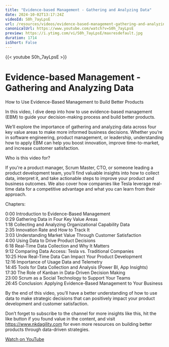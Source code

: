 ```yaml
---
title: "Evidence-based Management - Gathering and Analyzing Data"
date: 2024-10-02T13:17:24Z
videoId: S0h_7ayLpsE
url: /resources/videos/evidence-based-management-gathering-and-analyzing-data
canonicalUrl: https://www.youtube.com/watch?v=S0h_7ayLpsE
preview: https://i.ytimg.com/vi/S0h_7ayLpsE/maxresdefault.jpg
duration: 1714
isShort: False
---
```


{{< youtube S0h_7ayLpsE >}}

# Evidence-based Management - Gathering and Analyzing Data

How to Use Evidence-Based Management to Build Better Products

In this video, I dive deep into how to use evidence-based management (EBM) to guide your decision-making process and build better products. 

We’ll explore the importance of gathering and analyzing data across four key value areas to make more informed business decisions. Whether you’re in software engineering, product management, or leadership, understanding how to apply EBM can help you boost innovation, improve time-to-market, and increase customer satisfaction.

Who is this video for? 

If you're a product manager, Scrum Master, CTO, or someone leading a product development team, you’ll find valuable insights into how to collect data, interpret it, and take actionable steps to improve your product and business outcomes. We also cover how companies like Tesla leverage real-time data for a competitive advantage and what you can learn from their approach.

Chapters:

0:00 Introduction to Evidence-Based Management  
0:29 Gathering Data in Four Key Value Areas  
1:18 Collecting and Analyzing Organizational Capability Data  
2:35 Innovation Rate and How to Track It  
3:03 Understanding Market Value Through Customer Satisfaction  
4:00 Using Data to Drive Product Decisions  
6:18 Real-Time Data Collection and Why It Matters  
9:12 Comparing Data Access: Tesla vs. Traditional Companies  
10:25 How Real-Time Data Can Impact Your Product Development  
12:16 Importance of Usage Data and Telemetry  
14:45 Tools for Data Collection and Analysis (Power BI, App Insights)  
17:30 The Role of Kanban in Data-Driven Decision Making  
23:00 Scrum as a Social Technology to Support Your Teams  
26:45 Conclusion: Applying Evidence-Based Management to Your Business  

By the end of this video, you’ll have a better understanding of how to use data to make strategic decisions that can positively impact your product development and customer satisfaction. 

Don’t forget to subscribe to the channel for more insights like this, hit the like button if you found value in the content, and visit https://www.nkdagility.com for even more resources on building better products through data-driven strategies.

[Watch on YouTube](https://www.youtube.com/watch?v=S0h_7ayLpsE)
